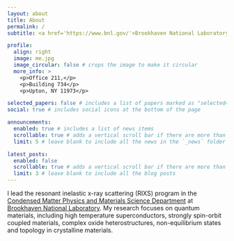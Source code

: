```yaml
---
layout: about
title: About
permalink: /
subtitle: <a href='https://www.bnl.gov/'>Brookhaven National Laboratory</a>

profile:
  align: right
  image: me.jpg
  image_circular: false # crops the image to make it circular
  more_info: >
    <p>Office 211,</p>
    <p>Building 734</p>
    <p>Upton, NY 11973</p>

selected_papers: false # includes a list of papers marked as "selected={true}"
social: true # includes social icons at the bottom of the page

announcements:
  enabled: true # includes a list of news items
  scrollable: true # adds a vertical scroll bar if there are more than 3 news items
  limit: 5 # leave blank to include all the news in the `_news` folder

latest_posts:
  enabled: false
  scrollable: true # adds a vertical scroll bar if there are more than 3 new posts items
  limit: 3 # leave blank to include all the blog posts
---
```


I lead the resonant inelastic x-ray scattering (RIXS) program in the [Condensed Matter Physics and Materials Science Department](https://www.bnl.gov/cmpmsd/) at [Brookhaven National Laboratory](https://www.bnl.gov). My research focuses on quantum materials, including high temperature superconductors, strongly spin-orbit coupled materials, complex oxide heterostructures, non-equilibrium states and topology in crystalline materials.
